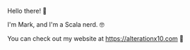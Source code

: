 Hello there! 👋

I'm Mark, and I'm a Scala nerd. 🤓

You can check out my website at https://alterationx10.com 📝

